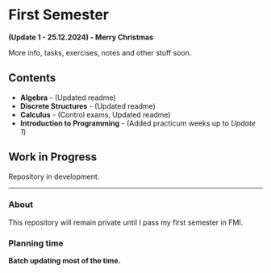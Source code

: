 # First Semester
**(Update 1 - 25.12.2024) - Merry Christmas**

More info, tasks, exercises, notes and other stuff soon.

## Contents

- **Algebra** - (Updated readme)
- **Discrete Structures** - (Updated readme) 
- **Calculus** - (Control exams, Updated readme)
- **Introduction to Programming** - (Added practicum weeks up to *Update 1*)

## Work in Progress

Repository in development.

---

### About

This repository will remain private until I pass my first semester in FMI.

### Planning time

**Batch updating most of the time.**
